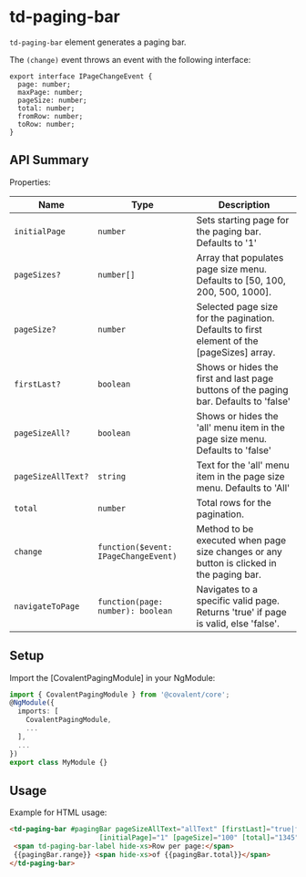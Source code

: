 # td-paging-bar

`td-paging-bar` element generates a paging bar.

The `(change)` event throws an event with the following interface:

```typscript
export interface IPageChangeEvent {
  page: number;
  maxPage: number;
  pageSize: number;
  total: number;
  fromRow: number;
  toRow: number;
}
```

## API Summary

Properties:

| Name | Type | Description |
| --- | --- | --- |
| `initialPage` | `number` | Sets starting page for the paging bar. Defaults to '1'
| `pageSizes?` | `number[]` | Array that populates page size menu. Defaults to [50, 100, 200, 500, 1000].
| `pageSize?` | `number` | Selected page size for the pagination. Defaults to first element of the [pageSizes] array.
| `firstLast?` | `boolean` | Shows or hides the first and last page buttons of the paging bar. Defaults to 'false'
| `pageSizeAll?` | `boolean` | Shows or hides the 'all' menu item in the page size menu. Defaults to 'false'
| `pageSizeAllText?` | `string` | Text for the 'all' menu item in the page size menu. Defaults to 'All'
| `total` | `number` | Total rows for the pagination.
| `change` | `function($event: IPageChangeEvent)` | Method to be executed when page size changes or any button is clicked in the paging bar.
| `navigateToPage` | `function(page: number): boolean` | Navigates to a specific valid page. Returns 'true' if page is valid, else 'false'.

## Setup

Import the [CovalentPagingModule] in your NgModule:

```typescript
import { CovalentPagingModule } from '@covalent/core';
@NgModule({
  imports: [
    CovalentPagingModule,
    ...
  ],
  ...
})
export class MyModule {}
```

## Usage

Example for HTML usage:

 ```html
<td-paging-bar #pagingBar pageSizeAllText="allText" [firstLast]="true|false" [pageSizeAll]="true|false" [pageSizes]="[100,200,500,1000,2000]"
                       [initialPage]="1" [pageSize]="100" [total]="1345" (change)="change($event)">
  <span td-paging-bar-label hide-xs>Row per page:</span>
  {{pagingBar.range}} <span hide-xs>of {{pagingBar.total}}</span>
</td-paging-bar>
 ```
